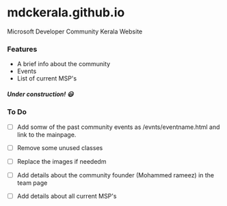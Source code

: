 # mdckerala.github.io
Microsoft Developer Community Kerala Website

### Features
* A brief info about the community
* Events
* List of current MSP's

##### Under construction! :smiley:

### To Do
- [ ] Add somw of the past community events as /evnts/eventname.html and link to the mainpage. 
- [ ] Remove some unused classes
- [ ] Replace the images if neededm
- [ ] Add details about the community founder (Mohammed rameez) in the team page
- [ ] Add details about all current MSP's
 
